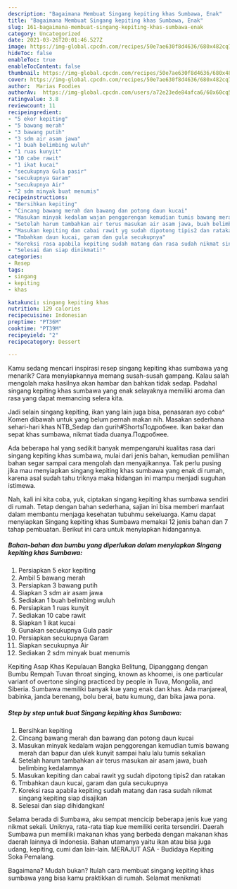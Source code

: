 ```yaml
---
description: "Bagaimana Membuat Singang kepiting khas Sumbawa, Enak"
title: "Bagaimana Membuat Singang kepiting khas Sumbawa, Enak"
slug: 161-bagaimana-membuat-singang-kepiting-khas-sumbawa-enak
category: Uncategorized
date: 2021-03-26T20:01:46.527Z
image: https://img-global.cpcdn.com/recipes/50e7ae630f8d4636/680x482cq70/singang-kepiting-khas-sumbawa-foto-resep-utama.jpg
hideToc: false
enableToc: true
enableTocContent: false
thumbnail: https://img-global.cpcdn.com/recipes/50e7ae630f8d4636/680x482cq70/singang-kepiting-khas-sumbawa-foto-resep-utama.jpg
cover: https://img-global.cpcdn.com/recipes/50e7ae630f8d4636/680x482cq70/singang-kepiting-khas-sumbawa-foto-resep-utama.jpg
author:  Marias Foodies
authorAv:  https://img-global.cpcdn.com/users/a72e23ede84afca6/60x60cq50/avatar.jpg
ratingvalue: 3.8
reviewcount: 11
recipeingredient:
- "5 ekor kepiting"
- "5 bawang merah"
- "3 bawang putih"
- "3 sdm air asam jawa"
- "1 buah belimbing wuluh"
- "1 ruas kunyit"
- "10 cabe rawit"
- "1 ikat kucai"
- "secukupnya Gula pasir"
- "secukupnya Garam"
- "secukupnya Air"
- "2 sdm minyak buat menumis"
recipeinstructions:
- "Bersihkan kepiting"
- "Cincang bawang merah dan bawang dan potong daun kucai"
- "Masukan minyak kedalam wajan penggorengan kemudian tumis bawang merah dan bapur dan ulek kunyit sampai halu lalu tumis sekalian"
- "Setelah harum tambahkan air terus masukan air asam jawa, buah belimbing kedalamnya"
- "Masukan kepiting dan cabai rawit yg sudah dipotong tipis2 dan ratakan"
- "Tmbahkan daun kucai, garam dan gula secukupnya"
- "Koreksi rasa apabila kepiting sudah matang dan rasa sudah nikmat singang kepiting siap disajikan"
- "Selesai dan siap dinikmati!"
categories:
- Resep
tags:
- singang
- kepiting
- khas

katakunci: singang kepiting khas 
nutrition: 129 calories
recipecuisine: Indonesian
preptime: "PT36M"
cooktime: "PT39M"
recipeyield: "2"
recipecategory: Dessert

---
```



Kamu sedang mencari inspirasi resep singang kepiting khas sumbawa yang menarik? Cara menyiapkannya memang susah-susah gampang. Kalau salah mengolah maka hasilnya akan hambar dan bahkan tidak sedap. Padahal singang kepiting khas sumbawa yang enak selayaknya memiliki aroma dan rasa yang dapat memancing selera kita.


Jadi selain singang kepiting, ikan yang lain juga bisa, penasaran ayo coba^ Komen dibawah untuk yang belum pernah makan nih. Masakan sederhana sehari-hari khas NTB_Sedap dan gurih#ShortsПодробнее. Ikan bakar dan sepat khas sumbawa, nikmat tiada duanya.Подробнее.

Ada beberapa hal yang sedikit banyak mempengaruhi kualitas rasa dari singang kepiting khas sumbawa, mulai dari jenis bahan, kemudian pemilihan bahan segar sampai cara mengolah dan menyajikannya. Tak perlu pusing jika mau menyiapkan singang kepiting khas sumbawa yang enak di rumah, karena asal sudah tahu triknya maka hidangan ini mampu menjadi suguhan istimewa.


Nah, kali ini kita coba, yuk, ciptakan singang kepiting khas sumbawa sendiri di rumah. Tetap dengan bahan sederhana, sajian ini bisa memberi manfaat dalam membantu menjaga kesehatan tubuhmu sekeluarga. Kamu dapat menyiapkan Singang kepiting khas Sumbawa memakai 12 jenis bahan dan 7 tahap pembuatan. Berikut ini cara untuk menyiapkan hidangannya.

<!--inarticleads1-->

##### Bahan-bahan dan bumbu yang diperlukan dalam menyiapkan Singang kepiting khas Sumbawa:

1. Persiapkan 5 ekor kepiting
1. Ambil 5 bawang merah
1. Persiapkan 3 bawang putih
1. Siapkan 3 sdm air asam jawa
1. Sediakan 1 buah belimbing wuluh
1. Persiapkan 1 ruas kunyit
1. Sediakan 10 cabe rawit
1. Siapkan 1 ikat kucai
1. Gunakan secukupnya Gula pasir
1. Persiapkan secukupnya Garam
1. Siapkan secukupnya Air
1. Sediakan 2 sdm minyak buat menumis


Kepiting Asap Khas Kepulauan Bangka Belitung, Dipanggang dengan Bumbu Rempah Tuvan throat singing, known as khoomei, is one particular variant of overtone singing practiced by people in Tuva, Mongolia, and Siberia. Sumbawa memiliki banyak kue yang enak dan khas. Ada manjareal, babinka, janda berenang, bolu berai, batu kumung, dan bika jawa pona. 

<!--inarticleads2-->

##### Step by step untuk buat Singang kepiting khas Sumbawa:

1. Bersihkan kepiting
1. Cincang bawang merah dan bawang dan potong daun kucai
1. Masukan minyak kedalam wajan penggorengan kemudian tumis bawang merah dan bapur dan ulek kunyit sampai halu lalu tumis sekalian
1. Setelah harum tambahkan air terus masukan air asam jawa, buah belimbing kedalamnya
1. Masukan kepiting dan cabai rawit yg sudah dipotong tipis2 dan ratakan
1. Tmbahkan daun kucai, garam dan gula secukupnya
1. Koreksi rasa apabila kepiting sudah matang dan rasa sudah nikmat singang kepiting siap disajikan
1. Selesai dan siap dihidangkan!

Selama berada di Sumbawa, aku sempat mencicip beberapa jenis kue yang nikmat sekali. Uniknya, rata-rata tiap kue memiliki cerita tersendiri. Daerah Sumbawa pun memiliki makanan khas yang berbeda dengan makanan khas daerah lainnya di Indonesia. Bahan utamanya yaitu ikan atau bisa juga udang, kepiting, cumi dan lain-lain. MERAJUT ASA - Budidaya Kepiting Soka Pemalang. 

Bagaimana? Mudah bukan? Itulah cara membuat singang kepiting khas sumbawa yang bisa kamu praktikkan di rumah. Selamat menikmati
